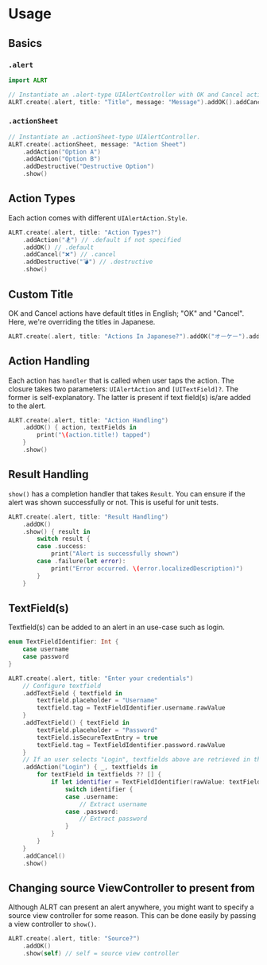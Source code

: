 # Usage
## Basics
### `.alert`
```swift
import ALRT

// Instantiate an .alert-type UIAlertController with OK and Cancel actions. Finally, present the alert by calling `show()`.
ALRT.create(.alert, title: "Title", message: "Message").addOK().addCancel().show()
```

### `.actionSheet`
```swift
// Instantiate an .actionSheet-type UIAlertController.
ALRT.create(.actionSheet, message: "Action Sheet")
    .addAction("Option A")
    .addAction("Option B")
    .addDestructive("Destructive Option")
    .show() 
```

## Action Types
Each action comes with different `UIAlertAction.Style`.

```swift
ALRT.create(.alert, title: "Action Types?")
    .addAction("🏂") // .default if not specified
    .addOK() // .default
    .addCancel("❌") // .cancel
    .addDestructive("💣") // .destructive
    .show()
```

## Custom Title
OK and Cancel actions have default titles in English; "OK" and "Cancel".
Here, we're overriding the titles in Japanese.

```swift
ALRT.create(.alert, title: "Actions In Japanese?").addOK("オーケー").addCancel("キャンセル").show()
```

## Action Handling
Each action has `handler` that is called when user taps the action.
The closure takes two parameters: `UIAlertAction` and `[UITextField]?`.
The former is self-explanatory.
The latter is present if text field(s) is/are added to the alert.

```swift
ALRT.create(.alert, title: "Action Handling")
    .addOK() { action, textFields in
        print("\(action.title!) tapped")
    }
    .show()
```

## Result Handling
`show()` has a completion handler that takes `Result`.
You can ensure if the alert was shown successfully or not. This is useful for unit tests.
```swift
ALRT.create(.alert, title: "Result Handling")
    .addOK()
    .show() { result in
        switch result {
        case .success:
            print("Alert is successfully shown")
        case .failure(let error):
            print("Error occurred. \(error.localizedDescription)")
        }
    }
```

## TextField(s)
Textfield(s) can be added to an alert in an use-case such as login.

```swift
enum TextFieldIdentifier: Int {
    case username
    case password
}

ALRT.create(.alert, title: "Enter your credentials")
    // Configure textfield
    .addTextField { textfield in
        textfield.placeholder = "Username"
        textfield.tag = TextFieldIdentifier.username.rawValue
    }
    .addTextField() { textField in
        textField.placeholder = "Password"
        textField.isSecureTextEntry = true
        textField.tag = TextFieldIdentifier.password.rawValue
    }
    // If an user selects "Login", textfields above are retrieved in the trailing closure. Distinguish one from another with a tag or identifier.
    .addAction("Login") { _, textfields in
        for textField in textfields ?? [] {
            if let identifier = TextFieldIdentifier(rawValue: textField.tag) {
                switch identifier {
                case .username:
                    // Extract username
                case .password:
                    // Extract password
                }
            }
        }
    }
    .addCancel()
    .show()
```

## Changing source ViewController to present from
Although ALRT can present an alert anywhere, you might want to specify a source view controller for some reason. This can be done easily by passing a view controller to `show()`.

```swift
ALRT.create(.alert, title: "Source?")
    .addOK()
    .show(self) // self = source view controller
```